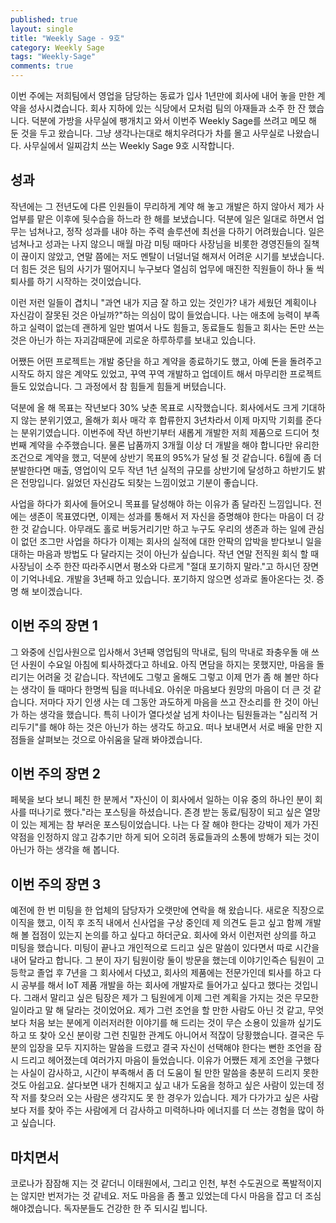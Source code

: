 ```yaml
---
published: true
layout: single
title: "Weekly Sage - 9호"
category: Weekly Sage
tags: "Weekly-Sage"
comments: true
---
```


이번 주에는 저희팀에서 영업을 담당하는 동료가 입사 1년만에 회사에 내어 놓을 만한 계약을 성사시켰습니다. 회사 지하에 있는 식당에서 모처럼 팀의 아재들과 소주 한 잔 했습니다. 덕분에 가방을 사무실에 팽개치고 와서 이번주 Weekly Sage를 쓰려고 메모 해 둔 것을 두고 왔습니다. 그냥 생각나는대로 해치우려다가 차를 몰고 사무실로 나왔습니다. 사무실에서 일찌감치 쓰는 Weekly Sage 9호 시작합니다.

## 성과

작년에는 그 전년도에 다른 인원들이 무리하게 계약 해 놓고 개발은 하지 않아서 제가 사업부를 맡은 이후에 뒷수습을 하느라 한 해를 보냈습니다. 덕분에 일은 일대로 하면서 업무는 넘쳐나고, 정작 성과를 내야 하는 주력 솔루션에 최선을 다하기 어려웠습니다. 일은 넘쳐나고 성과는 나지 않으니 매월 마감 미팅 때마다 사장님을 비롯한 경영진들의 질책이 끊이지 않았고, 연말 쯤에는 저도 멘탈이 너덜너덜 해져서 어려운 시기를 보냈습니다. 더 힘든 것은 팀의 사기가 떨어지니 누구보다 열심히 업무에 매진한 직원들이 하나 둘 씩 퇴사를 하기 시작하는 것이었습니다.

이런 저런 일들이 겹치니 "과연 내가 지금 잘 하고 있는 것인가? 내가 세웠던 계획이나 자신감이 잘못된 것은 아닐까?"하는 의심이 많이 들었습니다. 나는 애초에 능력이 부족하고 실력이 없는데 괜하게 일만 벌여서 나도 힘들고, 동료들도 힘들고 회사는 돈만 쓰는 것은 아닌가 하는 자괴감때문에 괴로운 하루하루를 보내고 있습니다.

어쨌든 어떤 프로젝트는 개발 중단을 하고 계약을 종료하기도 했고, 아예 돈을 돌려주고 시작도 하지 않은 계약도 있었고, 꾸역 꾸역 개발하고 업데이트 해서 마무리한 프로젝트들도 있었습니다. 그 과정에서 참 힘들게 힘들게 버텼습니다.

덕분에 올 해 목표는 작년보다 30% 낮춘 목표로 시작했습니다. 회사에서도 크게 기대하지 않는 분위기였고, 올해가 회사 매각 후 합류한지 3년차라서 이제 마지막 기회를 준다는 분위기였습니다. 이번주에 작년 하반기부터 새롭게 개발한 저희 제품으로 드디어 첫번째 계약을 수주했습니다. 물론 납품까지 3개월 이상 더 개발을 해야 합니다만 유리한 조건으로 계약을 했고, 덕분에 상반기 목표의 95%가 달성 될 것 같습니다. 6월에 좀 더 분발한다면 매출, 영업이익 모두 작년 1년 실적의 규모를 상반기에 달성하고 하반기도 밝은 전망입니다. 잃었던 자신감도 되찾는 느낌이었고 기분이 좋습니다.

사업을 하다가 회사에 들어오니 목표를 달성해야 하는 이유가 좀 달라진 느낌입니다. 전에는 생존이 목표였다면, 이제는 성과를 통해서 저 자신을 증명해야 한다는 마음이 더 강한 것 같습니다. 아무래도 홀로 버둥거리기만 하고 누구도 우리의 생존과 하는 일에 관심이 없던 조그만 사업을 하다가 이제는 회사의 실적에 대한 안팍의 압박을 받다보니 일을 대하는 마음과 방법도 다 달라지는 것이 아닌가 싶습니다. 작년 연말 전직원 회식 할 때 사장님이 소주 한잔 따라주시면서 평소와 다르게 "절대 포기하지 말라."고 하시던 장면이 기억나네요. 개발을 3년째 하고 있습니다. 포기하지 않으면 성과로 돌아온다는 것. 증명 해 보이겠습니다.

## 이번 주의 장면 1

그 와중에 신입사원으로 입사해서 3년째 영업팀의 막내로, 팀의 막내로 좌충우돌 애 쓰던 사원이 수요일 아침에 퇴사하겠다고 하네요. 아직 면담을 하지는 못했지만, 마음을 돌리기는 어려울 것 같습니다. 작년에도 그렇고 올해도 그렇고 이제 먼가 좀 해 볼만 하다는 생각이 들 때마다 한명씩 팀을 떠나네요. 아쉬운 마음보다 원망의 마음이 더 큰 것 같습니다. 저마다 자기 인생 사는 데 그동안 과도하게 마음을 쓰고 잔소리를 한 것이 아닌가 하는 생각을 했습니다. 특히 나이가 열다섯살 넘게 차이나는 팀원들과는 "심리적 거리두기"를 해야 하는 것은 아닌가 하는 생각도 하고요. 떠나 보내면서 서로 배울 만한 지점들을 살펴보는 것으로 아쉬움을 달래 봐야겠습니다.

## 이번 주의 장면 2

페북을 보다 보니 페친 한 분께서 "자신이 이 회사에서 일하는 이유 중의 하나인 분이 회사를 떠나기로 했다."라는 포스팅을 하셨습니다. 존경 받는 동료/팀장이 되고 싶은 열망이 있는 제게는 참 부러운 포스팅이었습니다. 나는 다 잘 해야 한다는 강박이 제가 가진 약점을 인정하지 않고 감추기만 하게 되어 오히려 동료들과의 소통에 방해가 되는 것이 아닌가 하는 생각을 해 봅니다.

## 이번 주의 장면 3

예전에 한 번 미팅을 한 업체의 담당자가 오랫만에 연락을 해 왔습니다. 새로운 직장으로 이직을 했고, 이직 후 조직 내에서 신사업을 구상 중인데 제 의견도 듣고 싶고 함께 개발 해 볼 접점이 있는지 논의를 하고 싶다고 하더군요. 회사에 와서 이런저런 상의를 하고 미팅을 했습니다. 미팅이 끝나고 개인적으로 드리고 싶은 말씀이 있다면서 따로 시간을 내어 달라고 합니다. 그 분이 자기 팀원이랑 둘이 방문을 했는데 이야기인즉슨 팀원이 고등학교 졸업 후 7년을 그 회사에서 다녔고, 회사의 제품에는 전문가인데 퇴사를 하고 다시 공부를 해서 IoT 제품 개발을 하는 회사에 개발자로 들어가고 싶다고 했다는 것입니다. 그래서 말리고 싶은 팀장은 제가 그 팀원에게 이제 그런 계획을 가지는 것은 무모한 일이라고 말 해 달라는 것이었어요. 
제가 그런 조언을 할 만한 사람도 아닌 것 같고, 무엇보다 처음 보는 분에게 이러저러한 이야기를 해 드리는 것이 무슨 소용이 있을까 싶기도 하고 또 찾아 오신 분이랑 그런 친밀한 관계도 아니어서 적잖이 당황했습니다. 결국은 두 분의 입장을 모두 지지하는 말씀을 드렸고 결국 자신이 선택해야 한다는 뻔한 조언을 잠시 드리고 헤어졌는데 여러가지 마음이 들었습니다.
이유가 어쨌든 제게 조언을 구했다는 사실이 감사하고, 시간이 부족해서 좀 더 도움이 될 만한 말씀을 충분히 드리지 못한 것도 아쉽고요. 살다보면 내가 친해지고 싶고 내가 도움을 청하고 싶은 사람이 있는데 정작 저를 찾으러 오는 사람은 생각지도 못 한 경우가 있습니다. 제가 다가가고 싶은 사람보다 저를 찾아 주는 사람에게 더 감사하고 미력하나마 에너지를 더 쓰는 경험을 많이 하고 싶습니다.

## 마치면서

코로나가 잠잠해 지는 것 같더니 이태원에서, 그리고 인천, 부천 수도권으로 폭발적이지는 않지만 번저가는 것 같네요. 저도 마음을 좀 풀고 있었는데 다시 마음을 잡고 더 조심해야겠습니다. 독자분들도 건강한 한 주 되시길 빕니다.
